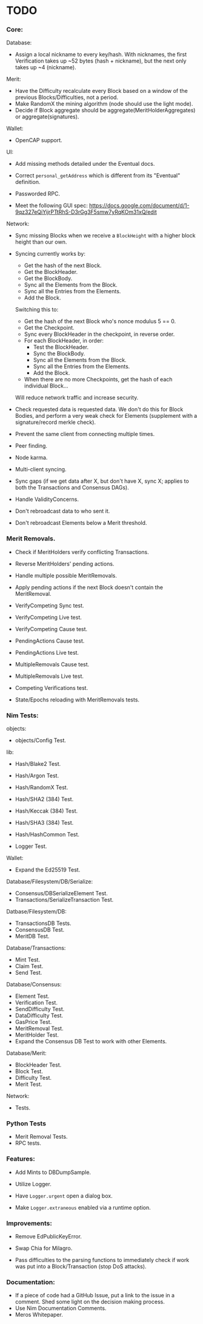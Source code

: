 # TODO

### Core:

Database:

- Assign a local nickname to every key/hash. With nicknames, the first Verification takes up ~52 bytes (hash + nickname), but the next only takes up ~4 (nickname).

Merit:

- Have the Difficulty recalculate every Block based on a window of the previous Blocks/Difficulties, not a period.
- Make RandomX the mining algorithm (node should use the light mode).
- Decide if Block aggregate should be aggregate(MeritHolderAggregates) or aggregate(signatures).

Wallet:

- OpenCAP support.

UI:

- Add missing methods detailed under the Eventual docs.
- Correct `personal_getAddress` which is different from its "Eventual" definition.
- Passworded RPC.

- Meet the following GUI spec: https://docs.google.com/document/d/1-9qz327eQiYijrPTtRhS-D3rGg3F5smw7yRqKOm31xQ/edit

Network:

- Sync missing Blocks when we receive a `BlockHeight` with a higher block height than our own.

- Syncing currently works by:
    - Get the hash of the next Block.
    - Get the BlockHeader.
    - Get the BlockBody.
    - Sync all the Elements from the Block.
    - Sync all the Entries from the Elements.
    - Add the Block.

	Switching this to:

    - Get the hash of the next Block who's nonce modulus 5 == 0.
    - Get the Checkpoint.
    - Sync every BlockHeader in the checkpoint, in reverse order.
    - For each BlockHeader, in order:
        - Test the BlockHeader.
        - Sync the BlockBody.
        - Sync all the Elements from the Block.
        - Sync all the Entries from the Elements.
        - Add the Block.
    - When there are no more Checkpoints, get the hash of each individual Block...

	Will reduce network traffic and increase security.

- Check requested data is requested data. We don't do this for Block Bodies, and perform a very weak check for Elements (supplement with a signature/record merkle check).
- Prevent the same client from connecting multiple times.
- Peer finding.
- Node karma.

- Multi-client syncing.
- Sync gaps (if we get data after X, but don't have X, sync X; applies to both the Transactions and Consensus DAGs).

- Handle ValidityConcerns.
- Don't rebroadcast data to who sent it.
- Don't rebroadcast Elements below a Merit threshold.

### Merit Removals.

- Check if MeritHolders verify conflicting Transactions.
- Reverse MeritHolders' pending actions.

- Handle multiple possible MeritRemovals.

- Apply pending actions if the next Block doesn't contain the MeritRemoval.

- VerifyCompeting Sync test.
- VerifyCompeting Live test.
- VerifyCompeting Cause test.

- PendingActions Cause test.
- PendingActions Live test.

- MultipleRemovals Cause test.
- MultipleRemovals Live test.

- Competing Verifications test.

- State/Epochs reloading with MeritRemovals tests.

### Nim Tests:

objects:

- objects/Config Test.

lib:

- Hash/Blake2 Test.
- Hash/Argon Test.
- Hash/RandomX Test.

- Hash/SHA2 (384) Test.
- Hash/Keccak (384) Test.
- Hash/SHA3 (384) Test.

- Hash/HashCommon Test.

- Logger Test.

Wallet:

- Expand the Ed25519 Test.

Database/Filesystem/DB/Serialize:

- Consensus/DBSerializeElement Test.
- Transactions/SerializeTransaction Test.

Datbase/Filesystem/DB:

- TransactionsDB Tests.
- ConsensusDB Test.
- MeritDB Test.

Database/Transactions:

- Mint Test.
- Claim Test.
- Send Test.

Database/Consensus:

- Element Test.
- Verification Test.
- SendDifficulty Test.
- DataDifficulty Test.
- GasPrice Test.
- MeritRemoval Test.
- MeritHolder Test.
- Expand the Consensus DB Test to work with other Elements.

Database/Merit:

- BlockHeader Test.
- Block Test.
- Difficulty Test.
- Merit Test.

Network:

- Tests.

### Python Tests
- Merit Removal Tests.
- RPC tests.

### Features:

- Add Mints to DBDumpSample.

- Utilize Logger.
- Have `Logger.urgent` open a dialog box.
- Make `Logger.extraneous` enabled via a runtime option.

### Improvements:

- Remove EdPublicKeyError.

- Swap Chia for Milagro.

- Pass difficulties to the parsing functions to immediately check if work was put into a Block/Transaction (stop DoS attacks).

### Documentation:

- If a piece of code had a GitHub Issue, put a link to the issue in a comment. Shed some light on the decision making process.
- Use Nim Documentation Comments.
- Meros Whitepaper.
